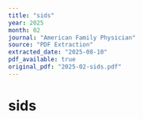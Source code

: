 ```yaml
---
title: "sids"
year: 2025
month: 02
journal: "American Family Physician"
source: "PDF Extraction"
extracted_date: "2025-08-10"
pdf_available: true
original_pdf: "2025-02-sids.pdf"
---
```


# sids

